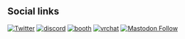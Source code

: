 ## Social links

[![Twitter](https://badgen.net/badge/icon/twitter?icon=twitter&label)](https://twitter.com/Shiokai_waswo "@Shiokai_waswo")
[![discord](https://img.shields.io/badge/discord-Shiokai-5865F2?logo=discord&logoColor=white)](https://discordapp.com/users/785218365480239167 "Shiokai#8615")
[![booth](https://img.shields.io/static/v1?label=Booth&message=しおかいの露店&color=fc4d50)](https://shiokai.booth.pm/ "しおかいの露店")
[![vrchat](https://img.shields.io/static/v1?label=VRChat&message=Shiokai&color=black)](https://vrchat.com/home/user/usr_00195c34-78e3-4f46-8310-1e7267f0d873 "Shiokai")
[![Mastodon Follow](https://img.shields.io/mastodon/follow/109799414989809401?domain=https%3A%2F%2Ftaruntarun.net&style=social)](https://taruntarun.net/@shiokai)

<!--
**Shiokai/Shiokai** is a ✨ _special_ ✨ repository because its `README.md` (this file) appears on your GitHub profile.

Here are some ideas to get you started:

- 🔭 I’m currently working on ...
- 🌱 I’m currently learning ...
- 👯 I’m looking to collaborate on ...
- 🤔 I’m looking for help with ...
- 💬 Ask me about ...
- 📫 How to reach me: ...
- 😄 Pronouns: ...
- ⚡ Fun fact: ...
-->
